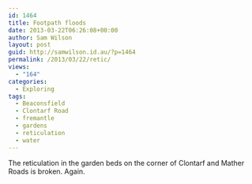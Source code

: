 ```yaml
---
id: 1464
title: Footpath floods
date: 2013-03-22T06:26:08+00:00
author: Sam Wilson
layout: post
guid: http://samwilson.id.au/?p=1464
permalink: /2013/03/22/retic/
views:
  - "164"
categories:
  - Exploring
tags:
  - Beaconsfield
  - Clontarf Road
  - fremantle
  - gardens
  - reticulation
  - water
---
```

The reticulation in the garden beds on the corner of Clontarf and Mather Roads is broken. Again.